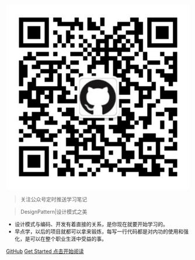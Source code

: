 <!-- _coverpage.md -->

![logo](_media/icon.svg)
> 关注公众号定时推送学习笔记

> DesignPattern|设计模式之美

- 设计模式与编码、开发有着直接的关系，是你现在就要开始学习的。
- 早点学，以后的项目就都可以拿来锻炼，每写一行代码都是对内功的使用和强化，是可以在整个职业生涯中受益的事。

[GitHub](https://github.com/igeekdong)
[Get Started 点击开始阅读](/?id=headline1)